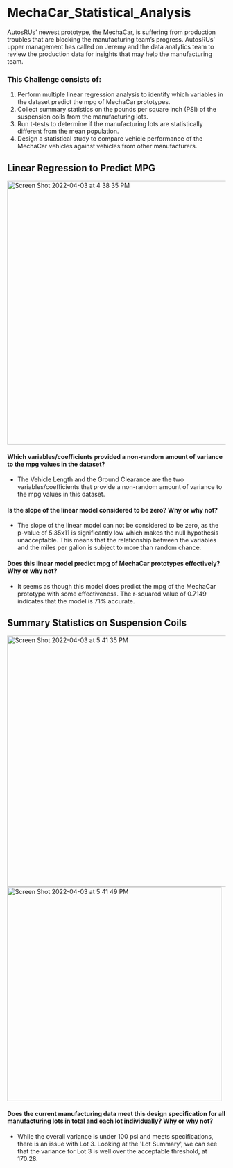 # MechaCar_Statistical_Analysis
AutosRUs’ newest prototype, the MechaCar, is suffering from production troubles that are blocking the manufacturing team’s progress. AutosRUs’ upper management has called on Jeremy and the data analytics team to review the production data for insights that may help the manufacturing team.

### This Challenge consists of:
1. Perform multiple linear regression analysis to identify which variables in the dataset predict the mpg of MechaCar prototypes.
2. Collect summary statistics on the pounds per square inch (PSI) of the suspension coils from the manufacturing lots.
3. Run t-tests to determine if the manufacturing lots are statistically different from the mean population.
4. Design a statistical study to compare vehicle performance of the MechaCar vehicles against vehicles from other manufacturers. 

## Linear Regression to Predict MPG
<img width="608" alt="Screen Shot 2022-04-03 at 4 38 35 PM" src="https://user-images.githubusercontent.com/95304025/161448056-f2df7415-5229-4c8b-b64c-9a002b8be347.png">

#### Which variables/coefficients provided a non-random amount of variance to the mpg values in the dataset?

* The Vehicle Length and the Ground Clearance are the two variables/coefficients that provide a non-random amount of variance to the mpg values in this dataset.

#### Is the slope of the linear model considered to be zero? Why or why not?

* The slope of the linear model can not be considered to be zero, as the p-value of 5.35x11 is significantly low which makes the null hypothesis unacceptable. This means that the relationship between the variables and the miles per gallon is subject to more than random chance.

#### Does this linear model predict mpg of MechaCar prototypes effectively? Why or why not?
* It seems as though this model does predict the mpg of the MechaCar prototype with some effectiveness. The r-squared value of 0.7149 indicates that the model is 71% accurate.

## Summary Statistics on Suspension Coils
<img width="580" alt="Screen Shot 2022-04-03 at 5 41 35 PM" src="https://user-images.githubusercontent.com/95304025/161449925-270d84ab-16b3-422f-8ef7-6c849340eaf4.png">
<img width="494" alt="Screen Shot 2022-04-03 at 5 41 49 PM" src="https://user-images.githubusercontent.com/95304025/161449928-bdaeb883-1429-4a11-924f-bf4dd4d74922.png">

#### Does the current manufacturing data meet this design specification for all manufacturing lots in total and each lot individually? Why or why not?
* While the overall variance is under 100 psi and meets specifications, there is an issue with Lot 3. Looking at the 'Lot Summary', we can see that the variance for Lot 3 is well over the acceptable threshold, at 170.28.

